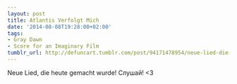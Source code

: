 ```yaml
---
layout: post
title: Atlantis Verfolgt Mich
date: '2014-08-08T19:28:00+02:00'
tags:
- Gray Dawn
- Score for an Imaginary Film
tumblr_url: http://defuncart.tumblr.com/post/94171478954/neue-lied-die-heute-gemacht-wurde-слушай-3
---
```

Neue Lied, die heute gemacht wurde! Слушай! <3

